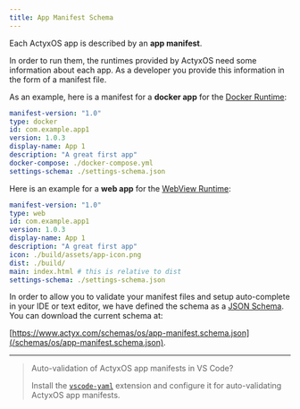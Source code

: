 ```yaml
---
title: App Manifest Schema
---
```


Each ActyxOS app is described by an **app manifest**.

In order to run them, the runtimes provided by ActyxOS need some information about each app. As a developer you provide this information in the form of a manifest file.

As an example, here is a manifest for a **docker app** for the [Docker Runtime](/os/docs/docker-runtime.html):

```yaml
manifest-version: "1.0"
type: docker
id: com.example.app1
version: 1.0.3
display-name: App 1
description: "A great first app"
docker-compose: ./docker-compose.yml
settings-schema: ./settings-schema.json
```

Here is an example for a **web app** for the [WebView Runtime](/os/docs/webview-runtime.html):

```yaml
manifest-version: "1.0"
type: web
id: com.example.app1
version: 1.0.3
display-name: App 1
description: "A great first app"
icon: ./build/assets/app-icon.png
dist: ./build/
main: index.html # this is relative to dist
settings-schema: ./settings-schema.json
```


In order to allow you to validate your manifest files and setup auto-complete in your IDE or text editor, we have defined the schema as a [JSON Schema](https://json-schema.org/). You can download the current schema at:

[https://www.actyx.com/schemas/os/app-manifest.schema.json](/schemas/os/app-manifest.schema.json).

---

> Auto-validation of ActyxOS app manifests in VS Code?
>
> Install the [`vscode-yaml`](https://github.com/redhat-developer/vscode-yaml#associating-a-schema-to-a-glob-pattern-via-yamlschemas) extension and configure it for auto-validating ActyxOS app manifests.
